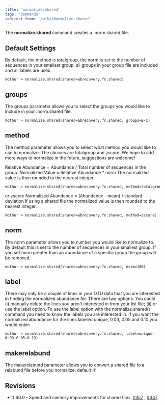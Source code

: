 ```yaml
---
title: 'normalize.shared'
tags: 'commands'
redirect_from: '/wiki/Normalize.shared'
---
```

The **normalize.shared** command creates a .norm.shared file.


## Default Settings

By default, the method is totalgroup, the norm is set to the number of
sequences in your smallest group, all groups in your group file are
included and all labels are used.

    mothur > normalize.shared(shared=abrecovery.fn.shared)

## groups

The groups parameter allows you to select the groups you would like to
include in your .norm.shared file.

    mothur > normalize.shared(shared=abrecovery.fn.shared, groups=B-C)

## method

The method parameter allows you to select what method you would like to
use to normalize. The choices are totalgroup and zscore. We hope to add
more ways to normalize in the future, suggestions are welcome!

Relative Abundance = Abundance / Total number of sequences in the group.
Normalized Value = Relative Abundance \* norm The normalized value is
then rounded to the nearest integer.

    mothur > normalize.shared(shared=abrecovery.fn.shared, method=totalgroup)

or zscore Normalized Abundance = (Abundance - mean) / standard deviation
If using a shared file the normalized value is then rounded to the
nearest integer.

    mothur > normalize.shared(shared=abrecovery.fn.shared, method=zscore)

## norm

The norm parameter allows you to number you would like to normalize to.
By default this is set to the number of sequences in your smallest
group. If you set norm greater than an abundance of a specific group the
group will be removed.

    mothur > normalize.shared(shared=abrecovery.fn.shared, norm=100)

## label

There may only be a couple of lines in your OTU data that you are
interested in finding the normalized abundance for. There are two
options. You could: (i) manually delete the lines you aren\'t interested
in from your list file; (ii) or use the label option. To use the label
option with the normalize.shared() command you need to know the labels
you are interested in. If you want the normalized abundance for the
lines labeled unique, 0.03, 0.05 and 0.10 you would enter:

    mothur > normalize.shared(shared=abrecovery.fn.shared, label=unique-0.03-0.05-0.10)

## makerelabund

The makerelabund parameter allows you to convert a shared file to a
relabund file before you normalize. default=f.

## Revisions

-   1.40.0 - Speed and memory improvements for shared files.
    [\#357](https://github.com/mothur/mothur/issues/357) ,
    [\#347](https://github.com/mothur/mothur/issues/347)


